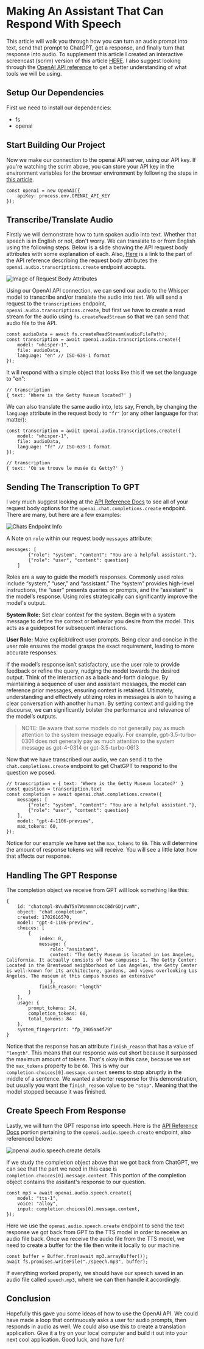 # Making An Assistant That Can Respond With Speech

This article will walk you through how you can turn an audio prompt into text, send that prompt to ChatGPT, get a response, and finally turn that response into audio. To supplement this article I created an interactive screencast (scrim) version of this article [HERE](https://scrimba.com/scrim/cZ2QLwTG). I also suggest looking through the [OpenAI API reference](https://platform.openai.com/docs/api-reference/introduction) to get a better understanding of what tools we will be using.

## Setup Our Dependencies
First we need to install our dependencies:

- fs
- openai

## Start Building Our Project
Now we make our connection to the openai API server, using our API key. If you're watching the scrim above, you can store your API key in the environment variables for the browser environment by following the steps in [this article](https://different-marmoset-f7b.notion.site/How-to-set-environment-variables-in-Scrimba-f8edc638005a4e97b557c6ab1752248a).

```
const openai = new OpenAI({
    apiKey: process.env.OPENAI_API_KEY
});
```

## Transcribe/Translate Audio
Firstly we will demonstrate how to turn spoken audio into text. Whether that speech is in English or not, don't worry. We can translate to or from English using the following steps. Below is a slide showing the API request body attributes with some explanation of each. Also, [Here](https://platform.openai.com/docs/api-reference/audio/createTranscription) is a link to the part of the API reference describing the request body attributes the `openai.audio.transcriptions.create` endpoint accepts.

![Image of Request Body Attributes](./Slides/Whisper-Walkthrough-Whisper.png)

Using our OpenAI API connection, we can send our audio to the Whisper model to transcribe and/or translate the audio into text. We will send a request to the `transcriptions` endpoint, `openai.audio.transcriptions.create`, but first we have to create a read stream for the audio using `fs.createReadStream` so that we can send that audio file to the API.

```
const audioData = await fs.createReadStream(audioFilePath);
const transcription = await openai.audio.transcriptions.create({
    model: "whisper-1", 
    file: audioData,
    language: "en" // ISO-639-1 format
});
```
It will respond with a simple object that looks like this if we set the language to "en":
```
// transcription
{ text: 'Where is the Getty Museum located?' }
```

We can also translate the same audio into, lets say, French, by changing the `language` attribute in the request body to `"fr"` (or any other language for that matter):
```
const transcription = await openai.audio.transcriptions.create({
    model: "whisper-1", 
    file: audioData,
    language: "fr" // ISO-639-1 format
});
```

```
// transcription
{ text: 'Où se trouve le musée du Getty?' }
```

## Sending The Transcription To GPT
I very much suggest looking at the [API Reference Docs](https://platform.openai.com/docs/api-reference/chat/create) to see all of your request body options for the `openai.chat.completions.create` endpoint. There are many, but here are a few examples:

![Chats Endpoint Info](./Slides/Whisper-Walkthrough-chat*completions.png)

A Note on `role` within our request body `messages` attribute:

```
messages: [
        {"role": "system", "content": "You are a helpful assistant."},
        {"role": "user", "content": question}
    ]
``` 

Roles are a way to guide the model’s responses. Commonly used roles include “system,” “user,” and “assistant.” The “system” provides high-level instructions, the “user” presents queries or prompts, and the “assistant” is the model’s response. Using roles strategically can significantly improve the model's output.

**System Role:** Set clear context for the system. Begin with a system message to define the context or behavior you desire from the model. This acts as a guidepost for subsequent interactions.

**User Role:** Make explicit/direct user prompts. Being clear and concise in the user role ensures the model grasps the exact requirement, leading to more accurate responses.

If the model’s response isn’t satisfactory, use the user role to provide feedback or refine the query, nudging the model towards the desired output. Think of the interaction as a back-and-forth dialogue. By maintaining a sequence of user and assistant messages, the model can reference prior messages, ensuring context is retained. Ultimately, understanding and effectively utilizing roles in messages is akin to having a clear conversation with another human. By setting context and guiding the discourse, we can significantly bolster the performance and relevance of the model’s outputs.

> NOTE: Be aware that some models do not generally pay as much attention to the system message equally. For example, gpt-3.5-turbo-0301 does not generally pay as much attention to the system message as gpt-4-0314 or gpt-3.5-turbo-0613

Now that we have transcribed our audio, we can send it to the `chat.completions.create` endpoint to get ChatGPT to respond to the question we posed. 

```
// transcription = { text: 'Where is the Getty Museum located?' }
const question = transcription.text 
const completion = await openai.chat.completions.create({
    messages: [
        {"role": "system", "content": "You are a helpful assistant."},
        {"role": "user", "content": question}
    ],
    model: "gpt-4-1106-preview",
    max_tokens: 60,
});
```

Notice for our example we have set the `max_tokens` to `60`. This will determine the amount of response tokens we will receive. You will see a little later how that affects our response.

## Handling The GPT Response
The completion object we receive from GPT will look something like this:

```
{
    id: "chatcmpl-8VudWT5n7Wonmmnc4cCBdrGDjrvmM", 
    object: "chat.completion", 
    created: 1702616570, 
    model: "gpt-4-1106-preview", 
    choices: [
        {
            index: 0, 
            message: {
                role: "assistant",
                content: "The Getty Museum is located in Los Angeles, California. It actually consists of two campuses: 1. The Getty Center: Located in the Brentwood neighborhood of Los Angeles, the Getty Center is well-known for its architecture, gardens, and views overlooking Los Angeles. The museum at this campus houses an extensive"
                }, 
            finish_reason: "length"
        }
    ], 
    usage: {
        prompt_tokens: 24, 
        completion_tokens: 60, 
        total_tokens: 84
    }, 
    system_fingerprint: "fp_3905aa4f79"
}
```

Notice that the response has an attribute `finish_reason` that has a value of `"length"`. This means that our response was cut short because it surpassed the maximum amount of tokens. That's okay in this case, because we set the `max_tokens` property to be `60`. This is why our `completion.choices[0].message.content` seems to stop abruptly in the middle of a sentence. We wanted a shorter response for this demonstration, but usually you want the `finish_reason` value to be `"stop"`. Meaning that the model stopped because it was finished.

## Create Speech From Response

Lastly, we will turn the GPT response into speech. Here is the [API Reference Docs](https://platform.openai.com/docs/api-reference/audio/createSpeech) portion pertaining to the `openai.audio.speech.create` endpoint, also referenced below:

![openai.audio.speech.create details](./Slides/Whisper-Walkthrough-TTS.png)

If we study the completion object above that we got back from ChatGPT, we can see that the part we need in this case is `completion.choices[0].message.content`. This portion of the completion object contains the assitant's response to our question.

```
const mp3 = await openai.audio.speech.create({
    model: "tts-1",
    voice: "alloy",
    input: completion.choices[0].message.content,
});
```

Here we use the `openai.audio.speech.create` endpoint to send the text response we got back from GPT to the TTS model in order to receive an audio file back. Once we receive the audio file from the TTS model, we need to create a buffer for the file then write it locally to our machine.

```
const buffer = Buffer.from(await mp3.arrayBuffer());
await fs.promises.writeFile("./speech.mp3", buffer);
```

If everything worked properly, we should have our speech saved in an audio file called `speech.mp3`, where we can then handle it accordingly.

## Conclusion

Hopefully this gave you some ideas of how to use the OpenAI API. We could have made a loop that continuously asks a user for audio prompts, then responds in audio as well. We could also use this to create a translation application. Give it a try on your local computer and build it out into your next cool application. Good luck, and have fun!